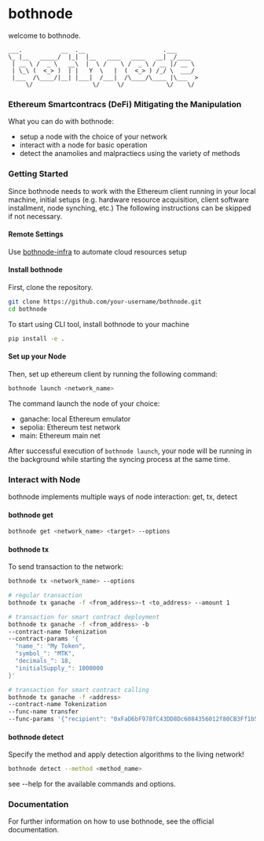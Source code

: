 # bothnode
welcome to bothnode.
```
___.           __  .__                      .___      
\_ |__   _____/  |_|  |__   ____   ____   __| _/____  
 | __ \ /  _ \   __\  |  \ /    \ /  _ \ / __ |/ __ \ 
 | \_\ (  <_> )  | |   Y  \   |  (  <_> ) /_/ \  ___/ 
 |___  /\____/|__| |___|  /___|  /\____/\____ |\___  >
     \/                 \/     \/            \/    \/ 
```

### Ethereum Smartcontracs (DeFi) Mitigating the Manipulation
What you can do with bothnode:
 - setup a node with the choice of your network
 - interact with a node for basic operation 
 - detect the anamolies and malpractiecs using the variety of methods

### Getting Started 
Since bothnode needs to work with the Ethereum client running in your local machine, initial setups (e.g. hardware resource acquisition, client software installment, node synching, etc.) 
The following instructions can be skipped if not necessary.

#### Remote Settings 

Use [bothnode-infra](https://github.com/Utatistics/bothnode-infra/tree/main) to automate cloud resources setup 

#### Install bothnode
First, clone the repository. 
```bash
git clone https://github.com/your-username/bothnode.git
cd bothnode
```

To start using CLI tool, install bothnode to your machine 
```bash
pip install -e .
```

#### Set up your Node
Then, set up ethereum client by running the following command:
```bash
bothnode launch <network_name>
```
The command launch the node of your choice: 
 - ganache: local Ethereum emulator
 - sepolia: Ethereum test network
 - main: Ethereum main net

After successful execution of `bothnode launch`, your node will be running in the background while starting the syncing process at the same time.

### Interact with Node
bothnode implements multiple ways of node interaction: get, tx, detect

#### bothnode get
```bash
bothnode get <network_name> <target> --options
```

#### bothnode tx
To send transaction to the network:
```bash
bothnode tx <network_name> --options

# regular transaction
bothnode tx ganache -f <from_address>-t <to_address> --amount 1

# transaction for smart contract deployment
bothnode tx ganache -f <from_address> -b
--contract-name Tokenization
--contract-params '{
  "name_": "My Token",
  "symbol_": "MTK",
  "decimals_": 18,
  "initialSupply_": 1000000
}'

# transaction for smart contract calling
bothnode tx ganache -f <address>
--contract-name Tokenization
--func-name transfer
--func-params '{"recipient": "0xFaD6bF978fC43DD8Dc6084356012f80CB3Ff1b56", "amount": 1000}'
```

#### bothnode detect
Specify the method and apply detection algorithms to the living network!
```bash
bothnode detect --method <method_name>
```

see --help for the available commands and options.

### Documentation
For further information on how to use bothnode, see the official documentation.
